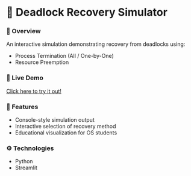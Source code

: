 # 🧠 Deadlock Recovery Simulator

### 🎯 Overview
An interactive simulation demonstrating recovery from deadlocks using:
- Process Termination (All / One-by-One)
- Resource Preemption

### 🚀 Live Demo
[Click here to try it out!](https://your-repo-name.streamlit.app)

### 🧩 Features
- Console-style simulation output
- Interactive selection of recovery method
- Educational visualization for OS students

### ⚙️ Technologies
- Python
- Streamlit
